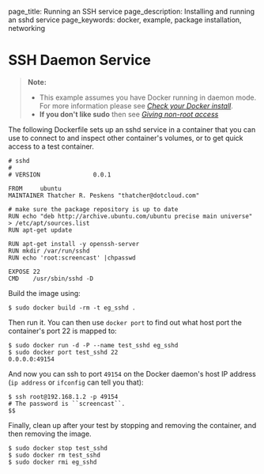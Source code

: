 page_title: Running an SSH service
page_description: Installing and running an sshd service
page_keywords: docker, example, package installation, networking

# SSH Daemon Service

> **Note:** 
> - This example assumes you have Docker running in daemon mode. For
>   more information please see [*Check your Docker
>   install*](../hello_world/#running-examples).
> - **If you don't like sudo** then see [*Giving non-root
>   access*](/installation/binaries/#dockergroup)

The following Dockerfile sets up an sshd service in a container that you
can use to connect to and inspect other container's volumes, or to get
quick access to a test container.

    # sshd
    #
    # VERSION               0.0.1

    FROM     ubuntu
    MAINTAINER Thatcher R. Peskens "thatcher@dotcloud.com"

    # make sure the package repository is up to date
    RUN echo "deb http://archive.ubuntu.com/ubuntu precise main universe" > /etc/apt/sources.list
    RUN apt-get update

    RUN apt-get install -y openssh-server
    RUN mkdir /var/run/sshd 
    RUN echo 'root:screencast' |chpasswd

    EXPOSE 22
    CMD    /usr/sbin/sshd -D

Build the image using:

    $ sudo docker build -rm -t eg_sshd .

Then run it. You can then use `docker port` to find
out what host port the container's port 22 is mapped to:

    $ sudo docker run -d -P --name test_sshd eg_sshd
    $ sudo docker port test_sshd 22
    0.0.0.0:49154

And now you can ssh to port `49154` on the Docker
daemon's host IP address (`ip address` or
`ifconfig` can tell you that):

    $ ssh root@192.168.1.2 -p 49154
    # The password is ``screencast``.
    $$

Finally, clean up after your test by stopping and removing the
container, and then removing the image.

    $ sudo docker stop test_sshd
    $ sudo docker rm test_sshd
    $ sudo docker rmi eg_sshd
